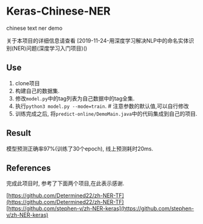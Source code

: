 # Keras-Chinese-NER
chinese text ner demo

关于本项目的详细信息请查看 [2019-11-24-用深度学习解决NLP中的命名实体识别(NER)问题(深度学习入门项目)()

## Use

1. clone项目
2. 构建自己的数据集.
3. 修改`model.py`中的tag列表为自己数据中的tag全集.
4. 执行`python3 model.py --mode=train`.   # 注意参数的默认值,可以自行修改
5. 训练完成之后, 将`predict-online/DemoMain.java`中的代码集成到自己的项目.

## Result

模型预测正确率97%(训练了30个epoch), 线上预测耗时20ms.

## References

完成此项目时, 参考了下面两个项目,在此表示感谢.

[https://github.com/Determined22/zh-NER-TF](https://github.com/Determined22/zh-NER-TF)
[https://github.com/stephen-v/zh-NER-keras](https://github.com/stephen-v/zh-NER-keras)
